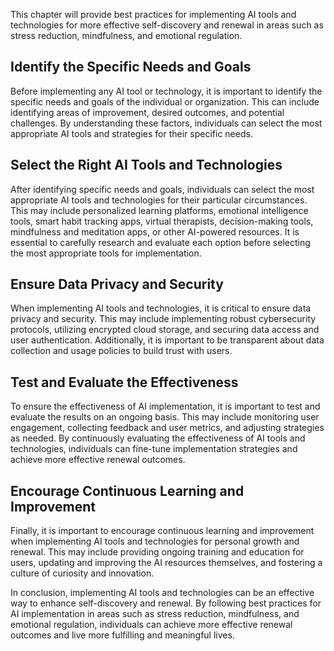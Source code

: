 

This chapter will provide best practices for implementing AI tools and technologies for more effective self-discovery and renewal in areas such as stress reduction, mindfulness, and emotional regulation.

Identify the Specific Needs and Goals
-------------------------------------

Before implementing any AI tool or technology, it is important to identify the specific needs and goals of the individual or organization. This can include identifying areas of improvement, desired outcomes, and potential challenges. By understanding these factors, individuals can select the most appropriate AI tools and strategies for their specific needs.

Select the Right AI Tools and Technologies
------------------------------------------

After identifying specific needs and goals, individuals can select the most appropriate AI tools and technologies for their particular circumstances. This may include personalized learning platforms, emotional intelligence tools, smart habit tracking apps, virtual therapists, decision-making tools, mindfulness and meditation apps, or other AI-powered resources. It is essential to carefully research and evaluate each option before selecting the most appropriate tools for implementation.

Ensure Data Privacy and Security
--------------------------------

When implementing AI tools and technologies, it is critical to ensure data privacy and security. This may include implementing robust cybersecurity protocols, utilizing encrypted cloud storage, and securing data access and user authentication. Additionally, it is important to be transparent about data collection and usage policies to build trust with users.

Test and Evaluate the Effectiveness
-----------------------------------

To ensure the effectiveness of AI implementation, it is important to test and evaluate the results on an ongoing basis. This may include monitoring user engagement, collecting feedback and user metrics, and adjusting strategies as needed. By continuously evaluating the effectiveness of AI tools and technologies, individuals can fine-tune implementation strategies and achieve more effective renewal outcomes.

Encourage Continuous Learning and Improvement
---------------------------------------------

Finally, it is important to encourage continuous learning and improvement when implementing AI tools and technologies for personal growth and renewal. This may include providing ongoing training and education for users, updating and improving the AI resources themselves, and fostering a culture of curiosity and innovation.

In conclusion, implementing AI tools and technologies can be an effective way to enhance self-discovery and renewal. By following best practices for AI implementation in areas such as stress reduction, mindfulness, and emotional regulation, individuals can achieve more effective renewal outcomes and live more fulfilling and meaningful lives.
